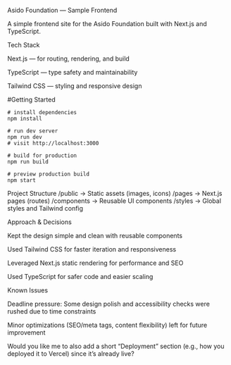 Asido Foundation — Sample Frontend

A simple frontend site for the Asido Foundation built with Next.js and TypeScript.

Tech Stack

Next.js — for routing, rendering, and build

TypeScript — type safety and maintainability

Tailwind CSS — styling and responsive design

#Getting Started
```
# install dependencies
npm install

# run dev server
npm run dev
# visit http://localhost:3000

# build for production
npm run build

# preview production build
npm start

```

Project Structure
/public         → Static assets (images, icons)
/pages          → Next.js pages (routes)
/components     → Reusable UI components
/styles         → Global styles and Tailwind config

Approach & Decisions

Kept the design simple and clean with reusable components

Used Tailwind CSS for faster iteration and responsiveness

Leveraged Next.js static rendering for performance and SEO

Used TypeScript for safer code and easier scaling

Known Issues

Deadline pressure: Some design polish and accessibility checks were rushed due to time constraints

Minor optimizations (SEO/meta tags, content flexibility) left for future improvement

Would you like me to also add a short “Deployment” section (e.g., how you deployed it to Vercel) since it’s already live?

